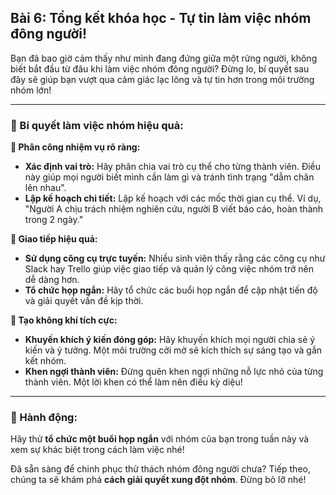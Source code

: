 ## Bài 6: Tổng kết khóa học - Tự tin làm việc nhóm đông người!

Bạn đã bao giờ cảm thấy như mình đang đứng giữa một rừng người, không biết bắt đầu từ đâu khi làm việc nhóm đông người? Đừng lo, bí quyết sau đây sẽ giúp bạn vượt qua cảm giác lạc lõng và tự tin hơn trong môi trường nhóm lớn!

---

### 📌 Bí quyết làm việc nhóm hiệu quả:

**🔹 Phân công nhiệm vụ rõ ràng:**
- **Xác định vai trò:** Hãy phân chia vai trò cụ thể cho từng thành viên. Điều này giúp mọi người biết mình cần làm gì và tránh tình trạng "dẫm chân lên nhau".
- **Lập kế hoạch chi tiết:** Lập kế hoạch với các mốc thời gian cụ thể. Ví dụ, "Người A chịu trách nhiệm nghiên cứu, người B viết báo cáo, hoàn thành trong 2 ngày."

**🔹 Giao tiếp hiệu quả:**
- **Sử dụng công cụ trực tuyến:** Nhiều sinh viên thấy rằng các công cụ như Slack hay Trello giúp việc giao tiếp và quản lý công việc nhóm trở nên dễ dàng hơn.
- **Tổ chức họp ngắn:** Hãy tổ chức các buổi họp ngắn để cập nhật tiến độ và giải quyết vấn đề kịp thời.

**🔹 Tạo không khí tích cực:**
- **Khuyến khích ý kiến đóng góp:** Hãy khuyến khích mọi người chia sẻ ý kiến và ý tưởng. Một môi trường cởi mở sẽ kích thích sự sáng tạo và gắn kết nhóm.
- **Khen ngợi thành viên:** Đừng quên khen ngợi những nỗ lực nhỏ của từng thành viên. Một lời khen có thể làm nên điều kỳ diệu!

---

### 🚀 Hành động:

Hãy thử **tổ chức một buổi họp ngắn** với nhóm của bạn trong tuần này và xem sự khác biệt trong cách làm việc nhé!

Đã sẵn sàng để chinh phục thử thách nhóm đông người chưa? Tiếp theo, chúng ta sẽ khám phá **cách giải quyết xung đột nhóm**. Đừng bỏ lỡ nhé!